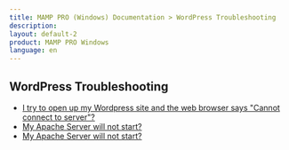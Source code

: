 ```yaml
---
title: MAMP PRO (Windows) Documentation > WordPress Troubleshooting
description: 
layout: default-2
product: MAMP PRO Windows
language: en
---
```


## WordPress Troubleshooting

- [I try to open up my Wordpress site and the web browser says "Cannot connect to server"?](WordPress1/)
- [My Apache Server will not start?](WordPress2/)
- [My Apache Server will not start?](WordPress3/)




